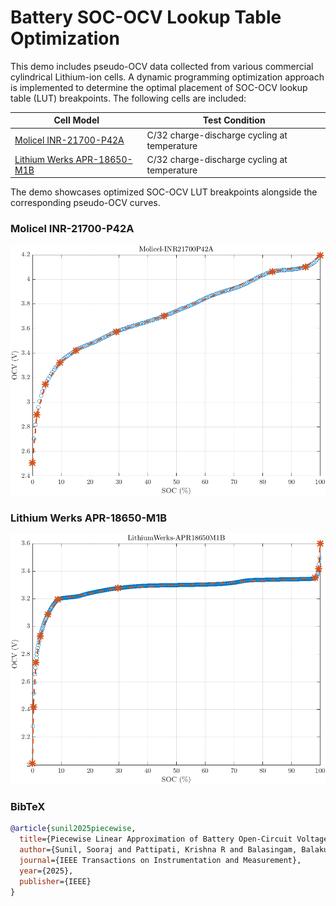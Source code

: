 # Battery SOC-OCV Lookup Table Optimization

This demo includes pseudo-OCV data collected from various commercial cylindrical Lithium-ion cells. A dynamic programming optimization approach is implemented to determine the optimal placement of SOC-OCV lookup table (LUT) breakpoints. The following cells are included:

| Cell Model                       | Test Condition                               | 
|----------------------------------|----------------------------------------------|
| [Molicel INR-21700-P42A](#)           | C/32 charge-discharge cycling at temperature | 
| [Lithium Werks APR-18650-M1B](https://lithiumwerksbatteries.com/lithiumwerks-apr18650m1-b-3-3-volt-1-2-ah-lithium-iron-phosphate-lifepo4-battery/) | C/32 charge-discharge cycling at temperature | 

The demo showcases optimized SOC-OCV LUT breakpoints alongside the corresponding pseudo-OCV curves.

### Molicel INR-21700-P42A
<p align="center">
  <img src="https://github.com/soorajsunil/Piecewise-Battery-OCV/blob/main/Figures/Molicel-INR21700P42A.png?raw=true" width="600" height="400"/>
</p>

### Lithium Werks APR-18650-M1B
<p align="center">
  <img src="https://github.com/soorajsunil/Piecewise-Battery-OCV/blob/main/Figures/LithiumWerks-APR18650M1B.png?raw=true" width="600" height="400"/>
</p>


### BibTeX
```bibtex
@article{sunil2025piecewise,
  title={Piecewise Linear Approximation of Battery Open-Circuit Voltage Characteristics Using Dynamic Programming},
  author={Sunil, Sooraj and Pattipati, Krishna R and Balasingam, Balakumar},
  journal={IEEE Transactions on Instrumentation and Measurement},
  year={2025},
  publisher={IEEE}
}
